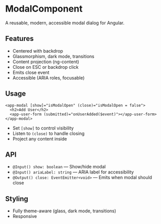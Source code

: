 # ModalComponent

A reusable, modern, accessible modal dialog for Angular.

## Features
- Centered with backdrop
- Glassmorphism, dark mode, transitions
- Content projection (ng-content)
- Close on ESC or backdrop click
- Emits close event
- Accessible (ARIA roles, focusable)

## Usage

```
<app-modal [show]="isModalOpen" (close)="isModalOpen = false">
  <h2>Add User</h2>
  <app-user-form (submitted)="onUserAdded($event)"></app-user-form>
</app-modal>
```

- Set `[show]` to control visibility
- Listen to `(close)` to handle closing
- Project any content inside

## API
- `@Input() show: boolean` — Show/hide modal
- `@Input() ariaLabel: string` — ARIA label for accessibility
- `@Output() close: EventEmitter<void>` — Emits when modal should close

## Styling
- Fully theme-aware (glass, dark mode, transitions)
- Responsive 